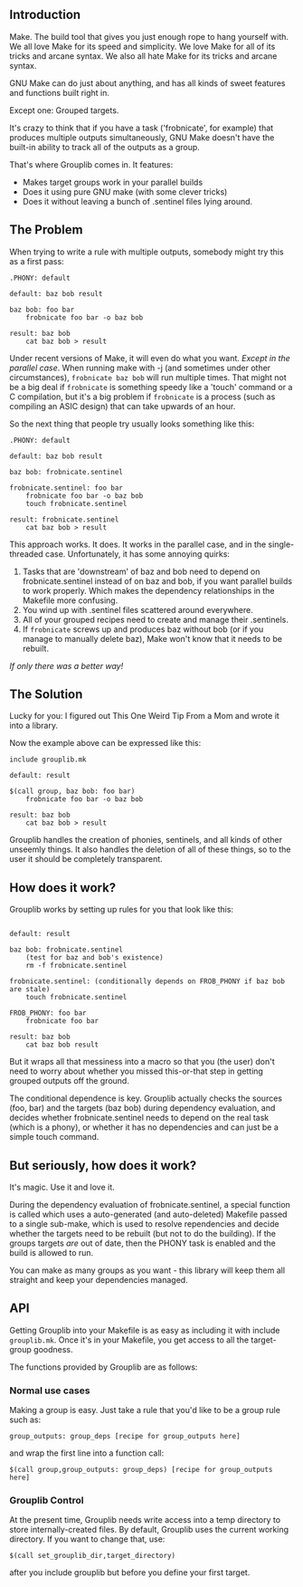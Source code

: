 ## Introduction ##

Make. The build tool that gives you just enough rope to hang yourself with. We
all love Make for its speed and simplicity. We love Make for all of its tricks
and arcane syntax. We also all hate Make for its tricks and arcane syntax.

GNU Make can do just about anything, and has all kinds of sweet features and
functions built right in.

Except one: Grouped targets.

It's crazy to think that if you have a task ('frobnicate', for example) that
produces multiple outputs simultaneously, GNU Make doesn't have the built-in
ability to track all of the outputs as a group.

That's where Grouplib comes in. It features:
 - Makes target groups work in your parallel builds
 - Does it using pure GNU make (with some clever tricks)
 - Does it without leaving a bunch of .sentinel files lying around.

## The Problem ##

When trying to write a rule with multiple outputs, somebody might try this as 
a first pass:
```make
.PHONY: default

default: baz bob result

baz bob: foo bar
	frobnicate foo bar -o baz bob

result: baz bob
	cat baz bob > result
```
Under recent versions of Make, it will even do what you want. *Except in the
parallel case*. When running make with -j (and sometimes under other 
circumstances), `frobnicate baz bob` will run multiple times. That might not be
a big deal if `frobnicate` is something speedy like a 'touch' command or a C
compilation, but it's a big problem if `frobnicate` is a process (such as
compiling an ASIC design) that can take upwards of an hour.

So the next thing that people try usually looks something like this:
```make
.PHONY: default

default: baz bob result

baz bob: frobnicate.sentinel

frobnicate.sentinel: foo bar
	frobnicate foo bar -o baz bob
	touch frobnicate.sentinel

result: frobnicate.sentinel
	cat baz bob > result
```
This approach works. It does. It works in the parallel case, and in the
single-threaded case. Unfortunately, it has some annoying quirks:

1. Tasks that are 'downstream' of baz and bob need to depend on
frobnicate.sentinel instead of on baz and bob, if you want parallel builds to
work properly. Which makes the dependency relationships in the Makefile more
confusing.
1. You wind up with .sentinel files scattered around everywhere.
1. All of your grouped recipes need to create and manage their .sentinels.
1. If `frobnicate` screws up and produces baz without bob (or if you manage to
manually delete baz), Make won't know that it needs to be rebuilt.

*If only there was a better way!*

## The Solution ##

Lucky for you: I figured out This One Weird Tip From a Mom and wrote it into
a library.

Now the example above can be expressed like this:
```make
include grouplib.mk

default: result

$(call group, baz bob: foo bar)
	frobnicate foo bar -o baz bob
 
result: baz bob
	cat baz bob > result
```
Grouplib handles the creation of phonies, sentinels, and all kinds of other
unseemly things. It also handles the deletion of all of these things, so to the
user it should be completely transparent.

## How does it work? ##

Grouplib works by setting up rules for you that look like this:
```make

default: result

baz bob: frobnicate.sentinel
	(test for baz and bob's existence)
	rm -f frobnicate.sentinel

frobnicate.sentinel: (conditionally depends on FROB_PHONY if baz bob are stale)
	touch frobnicate.sentinel

FROB_PHONY: foo bar
	frobnicate foo bar

result: baz bob
	cat baz bob result
```
But it wraps all that messiness into a macro so that you (the user)
don't need to worry about whether you missed this-or-that step in getting
grouped outputs off the ground.

The conditional dependence is key. Grouplib actually checks the sources (foo,
bar) and the targets (baz bob) during dependency evaluation, and decides whether
frobnicate.sentinel needs to depend on the real task (which is a phony), or
whether it has no dependencies and can just be a simple touch command.

## But seriously, how does it work? ##

It's magic. Use it and love it.

During the dependency evaluation of frobnicate.sentinel, a special function is
called which uses a auto-generated (and auto-deleted) Makefile passed to a
single sub-make, which is used to resolve rependencies and decide whether the 
targets need to be rebuilt (but not to do the building). If the groups targets
*are* out of date, then the PHONY task is enabled and the build is allowed to
run.

You can make as many groups as you want - this library will keep them all
straight and keep your dependencies managed.

API
---
Getting Grouplib into your Makefile is as easy as including it with include
`grouplib.mk`. Once it's in your Makefile, you get access to all the 
target-group goodness.

The functions provided by Grouplib are as follows:
 
### Normal use cases ###

Making a group is easy. Just take a rule that you'd like to be a group rule such as:

`group_outputs: group_deps
    [recipe for group_outputs here]`

and wrap the first line into a function call:

`$(call group,group_outputs: group_deps)
     [recipe for group_outputs here]`
     
### Grouplib Control ###

At the present time, Grouplib needs write access into a temp directory to store internally-created
files. By default, Grouplib uses the current working directory. If you want to change that, use:

`$(call set_grouplib_dir,target_directory)`

after you include grouplib but before you define your first target.
